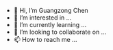- 👋 Hi, I’m Guangzong Chen
- 👀 I’m interested in ...
- 🌱 I’m currently learning ...
- 💞️ I’m looking to collaborate on ...
- 📫 How to reach me ...

<!---
chen-gz/chen-gz is a ✨ special ✨ repository because its `README.md` (this file) appears on your GitHub profile.
You can click the Preview link to take a look at your changes.
--->
